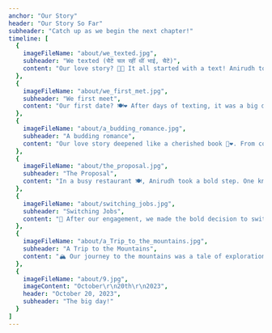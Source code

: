 ```yaml
---
anchor: "Our Story"
header: "Our Story So Far"
subheader: "Catch up as we begin the next chapter!"
timeline: [
  {
    imageFileName: "about/we_texted.jpg",
    subheader: "We texted (चैटें चल रहीं थीं भाई, चैटें)",
    content: "Our love story? 💌✨ It all started with a text! Anirudh took a leap of faith, messaging Aakanksha, and it led to something extraordinary. Messages became our link day and night, drawing our hearts closer. Late nights, early mornings - that's when we found a timeless connection. This built the foundation of a love story that lights up our lives. 💑🌟"
  },
  {
    imageFileName: "about/we_first_met.jpg",
    subheader: "We first meet",
    content: "Our first date? 🍽️❤️ After days of texting, it was a big deal. Cozy pub, warm smiles, and slow eating (to stay longer, of course). Instantly, our connection grew deeper, laughter filled the air, and chemistry was undeniable. Time flew, and that magical night, we knew we were meant to be. It etched the start of a lifetime of beautiful moments. ✨💑💖"
  },
  {
    imageFileName: "about/a_budding_romance.jpg",
    subheader: "A budding romance",
    content: "Our love story deepened like a cherished book 📖❤️. From coffee shops ☕ to pubs 🌳, we explored the city, our bond growing with every adventure. Laughter became our soundtrack, and smiles said it all. Starry nights, city lights - building blocks of our enduring love. With each date, our hearts grew fonder, a testament to our boundless love story. 🌃💑💖"
  },
  {
    imageFileName: "about/the_proposal.jpg",
    subheader: "The Proposal",
    content: "In a busy restaurant 🍽️, Anirudh took a bold step. One knee, a sparkling ring ✨, and shared dreams. The world blurred as he professed his love, Aakanksha's heart raced. Tears of joy, awe-struck onlookers, and a resounding YES! An unforgettable moment in their extraordinary journey. 💍❤️👏"
  },    
  {
    imageFileName: "about/switching_jobs.jpg",
    subheader: "Switching Jobs",
    content: "💍 After our engagement, we made the bold decision to switch jobs together. It wasn't always smooth sailing, and there were moments of frustration as we navigated this new journey side by side. 📚🤯 But one thing remained constant—we were unwavering in our support for each other. We studied together 📖📝, tackled challenges together 💪, and celebrated victories together 🎉. We leaned on one another during the tough times 😔🤗 and cheered each other on when things went well 🙌. It was in these shared experiences that our bond grew stronger, and we learned that as a team, we could conquer anything life threw our way. 💑🌟"
  },
  {
    imageFileName: "about/a_Trip_to_the_mountains.jpg",
    subheader: "A Trip to the Mountains",
    content: "🏔️ Our journey to the mountains was a tale of exploration and togetherness. In the crisp mountain air, we embraced the joy of trekking, our hearts warmed by laughter and love. Surrounded by nature's grandeur, we found solace in each other's company, creating memories as beautiful as the snow-capped peaks. Every step was an adventure 🌄, every pause a chance to admire the breathtaking views. We clicked countless photos 📷, capturing not just the picturesque landscapes but the moments of pure happiness we shared. It was a trip that etched into our hearts 💖, a reminder that the best adventures are those where love is the guiding star. 🌟"
  },
  {
    imageFileName: "about/9.jpg",
    imageContent: "October\r\n20th\r\n2023",
    header: "October 20, 2023",
    subheader: "The big day!"
  }
]
---
```


